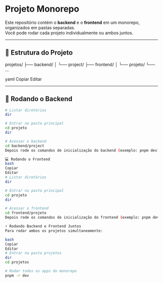 # Projeto Monorepo

Este repositório contém o **backend** e o **frontend** em um monorepo, organizados em pastas separadas.  
Você pode rodar cada projeto individualmente ou ambos juntos.

---

## 📂 Estrutura do Projeto

projetos/
├── backend/
│ └── project/
├── frontend/
│ └── projeto/
└── ...

yaml
Copiar
Editar

---

## 🚀 Rodando o Backend

```bash
# Listar diretórios
dir

# Entrar na pasta principal
cd projeto
dir

# Acessar o backend
cd backend/project
Depois rode os comandos de inicialização do backend (exemplo: pnpm dev).

💻 Rodando o Frontend
bash
Copiar
Editar
# Listar diretórios
dir

# Entrar na pasta principal
cd projeto
dir

# Acessar o frontend
cd frontend/projeto
Depois rode os comandos de inicialização do frontend (exemplo: pnpm dev).

⚡ Rodando Backend e Frontend Juntos
Para rodar ambos os projetos simultaneamente:

bash
Copiar
Editar
# Entrar na pasta projetos
dir
cd projetos

# Rodar todos os apps do monorepo
pnpm -r dev
